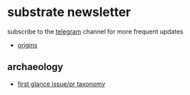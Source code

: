 # substrate newsletter
subscribe to the [telegram](https://t.me/learnsubstrate) channel for more frequent updates

* [origins](./origins.md)

## archaeology
* [first glance issue/pr taxonomy](./archaeology.md)